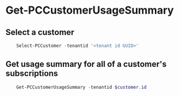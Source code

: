 # Get-PCCustomerUsageSummary #

## Select a customer ##

```powershell
    Select-PCCustomer -tenantid '<tenant id GUID>'
```

## Get usage summary for all of a customer's subscriptions ##

```powershell
    Get-PCCustomerUsageSummary -tenantid $customer.id
```
